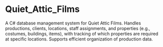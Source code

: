 # Quiet_Attic_Films
A C# database management system for Quiet Attic Films. Handles productions, clients, locations, staff assignments, and properties (e.g., costumes, buildings, items), with tracking of which properties are required at specific locations. Supports efficient organization of production data.
